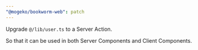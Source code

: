 ```yaml
---
"@mogeko/bookworm-web": patch
---
```


Upgrade `@/lib/user.ts` to a Server Action.

So that it can be used in both Server Components and Client Components.

